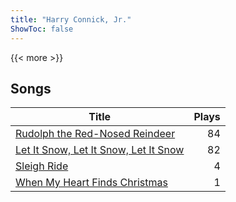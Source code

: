 ```yaml
---
title: "Harry Connick, Jr."
ShowToc: false
---
```


{{< more >}}

## Songs
Title | Plays 
----- | -----: 
[Rudolph the Red-Nosed Reindeer](/songs/rudolph-the-red-nosed-reindeer) | 84
[Let It Snow, Let It Snow, Let It Snow](/songs/let-it-snow-let-it-snow-let-it-snow) | 82
[Sleigh Ride](/songs/sleigh-ride) | 4
[When My Heart Finds Christmas](/songs/when-my-heart-finds-christmas) | 1

